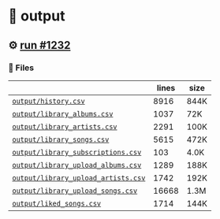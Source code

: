 # 📝  output 

## ⚙️ [run #1232](https://github.com/jwenerd/ytm-dl/actions/runs/9119395530)

### 📁 Files

|                                                                         |lines|size|
|-------------------------------------------------------------------------|-----|----|
|[`output/history.csv` ](output/history.csv)                              |8916 |844K|
|[`output/library_albums.csv` ](output/library_albums.csv)                |1037 |72K |
|[`output/library_artists.csv` ](output/library_artists.csv)              |2291 |100K|
|[`output/library_songs.csv` ](output/library_songs.csv)                  |5615 |472K|
|[`output/library_subscriptions.csv` ](output/library_subscriptions.csv)  |103  |4.0K|
|[`output/library_upload_albums.csv` ](output/library_upload_albums.csv)  |1289 |188K|
|[`output/library_upload_artists.csv` ](output/library_upload_artists.csv)|1742 |192K|
|[`output/library_upload_songs.csv` ](output/library_upload_songs.csv)    |16668|1.3M|
|[`output/liked_songs.csv` ](output/liked_songs.csv)                      |1714 |144K|